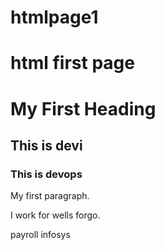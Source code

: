 # htmlpage1
# html first page
<!DOCTYPE html>
<html>
<body>

<h1>My First Heading</h1>
<h2>This is devi</h2>
  <h3>This is devops</h3>

<p>My first paragraph.</p>

<p>I work for wells forgo.</p>

<p>payroll infosys</p>



</body>
</html>
